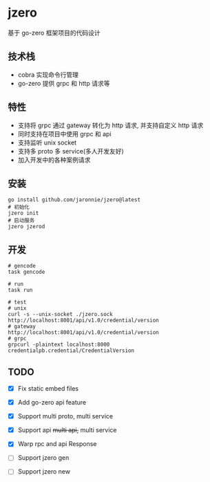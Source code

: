 # jzero

基于 go-zero 框架项目的代码设计

## 技术栈

* cobra 实现命令行管理
* go-zero 提供 grpc 和 http 请求等

## 特性

* 支持将 grpc 通过 gateway 转化为 http 请求, 并支持自定义 http 请求
* 同时支持在项目中使用 grpc 和 api
* 支持监听 unix socket
* 支持多 proto 多 service(多人开发友好)
* 加入开发中的各种案例请求

## 安装

```shell
go install github.com/jaronnie/jzero@latest
# 初始化
jzero init
# 启动服务
jzero jzerod
```

## 开发

```shell
# gencode
task gencode

# run
task run

# test
# unix
curl -s --unix-socket ./jzero.sock http://localhost:8001/api/v1.0/credential/version
# gateway
http://localhost:8001/api/v1.0/credential/version
# grpc
grpcurl -plaintext localhost:8000 credentialpb.credential/CredentialVersion
```

## TODO

- [x] Fix static embed files
- [x] Add go-zero api feature
- [x] Support multi proto, multi service
- [x] Support api ~~multi api,~~ multi service
- [x] Warp rpc and api Response
- [ ] Support jzero gen
- [ ] Support jzero new

